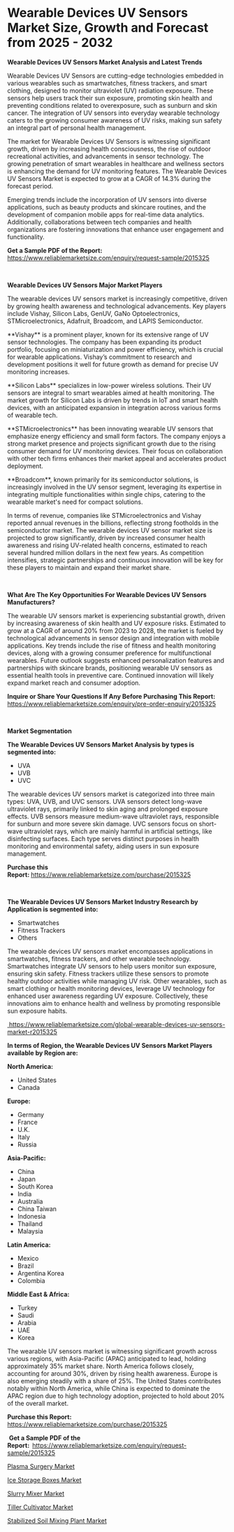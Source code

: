 <p><h1>Wearable Devices UV Sensors Market Size, Growth and Forecast from 2025 - 2032</h1></p><p><strong>Wearable Devices UV Sensors Market Analysis and Latest Trends</strong></p>
<p><p>Wearable Devices UV Sensors are cutting-edge technologies embedded in various wearables such as smartwatches, fitness trackers, and smart clothing, designed to monitor ultraviolet (UV) radiation exposure. These sensors help users track their sun exposure, promoting skin health and preventing conditions related to overexposure, such as sunburn and skin cancer. The integration of UV sensors into everyday wearable technology caters to the growing consumer awareness of UV risks, making sun safety an integral part of personal health management.</p><p>The market for Wearable Devices UV Sensors is witnessing significant growth, driven by increasing health consciousness, the rise of outdoor recreational activities, and advancements in sensor technology. The growing penetration of smart wearables in healthcare and wellness sectors is enhancing the demand for UV monitoring features. The Wearable Devices UV Sensors Market is expected to grow at a CAGR of 14.3% during the forecast period. </p><p>Emerging trends include the incorporation of UV sensors into diverse applications, such as beauty products and skincare routines, and the development of companion mobile apps for real-time data analytics. Additionally, collaborations between tech companies and health organizations are fostering innovations that enhance user engagement and functionality.</p></p>
<p><strong>Get a Sample PDF of the Report:&nbsp;</strong> <a href="https://www.reliablemarketsize.com/enquiry/request-sample/2015325?utm_campaign=3254&utm_medium=2&utm_source=Github&utm_content=ia&utm_term=29032025&utm_id=wearable-devices-uv-sensors">https://www.reliablemarketsize.com/enquiry/request-sample/2015325</a></p>
<p>&nbsp;</p>
<p><strong>Wearable Devices UV Sensors Major Market Players</strong></p>
<p><p>The wearable devices UV sensors market is increasingly competitive, driven by growing health awareness and technological advancements. Key players include Vishay, Silicon Labs, GenUV, GaNo Optoelectronics, STMicroelectronics, Adafruit, Broadcom, and LAPIS Semiconductor.</p><p>**Vishay** is a prominent player, known for its extensive range of UV sensor technologies. The company has been expanding its product portfolio, focusing on miniaturization and power efficiency, which is crucial for wearable applications. Vishay’s commitment to research and development positions it well for future growth as demand for precise UV monitoring increases.</p><p>**Silicon Labs** specializes in low-power wireless solutions. Their UV sensors are integral to smart wearables aimed at health monitoring. The market growth for Silicon Labs is driven by trends in IoT and smart health devices, with an anticipated expansion in integration across various forms of wearable tech.</p><p>**STMicroelectronics** has been innovating wearable UV sensors that emphasize energy efficiency and small form factors. The company enjoys a strong market presence and projects significant growth due to the rising consumer demand for UV monitoring devices. Their focus on collaboration with other tech firms enhances their market appeal and accelerates product deployment.</p><p>**Broadcom**, known primarily for its semiconductor solutions, is increasingly involved in the UV sensor segment, leveraging its expertise in integrating multiple functionalities within single chips, catering to the wearable market's need for compact solutions.</p><p>In terms of revenue, companies like STMicroelectronics and Vishay reported annual revenues in the billions, reflecting strong footholds in the semiconductor market. The wearable devices UV sensor market size is projected to grow significantly, driven by increased consumer health awareness and rising UV-related health concerns, estimated to reach several hundred million dollars in the next few years. As competition intensifies, strategic partnerships and continuous innovation will be key for these players to maintain and expand their market share.</p></p>
<p>&nbsp;</p>
<p><strong>What Are The Key Opportunities For Wearable Devices UV Sensors Manufacturers?</strong></p>
<p><p>The wearable UV sensors market is experiencing substantial growth, driven by increasing awareness of skin health and UV exposure risks. Estimated to grow at a CAGR of around 20% from 2023 to 2028, the market is fueled by technological advancements in sensor design and integration with mobile applications. Key trends include the rise of fitness and health monitoring devices, along with a growing consumer preference for multifunctional wearables. Future outlook suggests enhanced personalization features and partnerships with skincare brands, positioning wearable UV sensors as essential health tools in preventive care. Continued innovation will likely expand market reach and consumer adoption.</p></p>
<p><strong>Inquire or Share Your Questions If Any Before Purchasing This Report:</strong> <a href="https://www.reliablemarketsize.com/enquiry/pre-order-enquiry/2015325?utm_campaign=3254&utm_medium=2&utm_source=Github&utm_content=ia&utm_term=29032025&utm_id=wearable-devices-uv-sensors">https://www.reliablemarketsize.com/enquiry/pre-order-enquiry/2015325</a></p>
<p>&nbsp;</p>
<p><strong>Market Segmentation</strong></p>
<p><strong>The Wearable Devices UV Sensors Market Analysis by types is segmented into:</strong></p>
<p><ul><li>UVA</li><li>UVB</li><li>UVC</li></ul></p>
<p><p>The wearable devices UV sensors market is categorized into three main types: UVA, UVB, and UVC sensors. UVA sensors detect long-wave ultraviolet rays, primarily linked to skin aging and prolonged exposure effects. UVB sensors measure medium-wave ultraviolet rays, responsible for sunburn and more severe skin damage. UVC sensors focus on short-wave ultraviolet rays, which are mainly harmful in artificial settings, like disinfecting surfaces. Each type serves distinct purposes in health monitoring and environmental safety, aiding users in sun exposure management.</p></p>
<p><strong>Purchase this Report:&nbsp;</strong><a href="https://www.reliablemarketsize.com/purchase/2015325?utm_campaign=3254&utm_medium=2&utm_source=Github&utm_content=ia&utm_term=29032025&utm_id=wearable-devices-uv-sensors">https://www.reliablemarketsize.com/purchase/2015325</a></p>
<p>&nbsp;</p>
<p><strong>The Wearable Devices UV Sensors Market Industry Research by Application is segmented into:</strong></p>
<p><ul><li>Smartwatches</li><li>Fitness Trackers</li><li>Others</li></ul></p>
<p><p>The wearable devices UV sensors market encompasses applications in smartwatches, fitness trackers, and other wearable technology. Smartwatches integrate UV sensors to help users monitor sun exposure, ensuring skin safety. Fitness trackers utilize these sensors to promote healthy outdoor activities while managing UV risk. Other wearables, such as smart clothing or health monitoring devices, leverage UV technology for enhanced user awareness regarding UV exposure. Collectively, these innovations aim to enhance health and wellness by promoting responsible sun exposure habits.</p></p>
<p><a href="https://www.reliablemarketsize.com/global-wearable-devices-uv-sensors-market-r2015325?utm_campaign=3254&utm_medium=2&utm_source=Github&utm_content=ia&utm_term=29032025&utm_id=wearable-devices-uv-sensors">&nbsp;https://www.reliablemarketsize.com/global-wearable-devices-uv-sensors-market-r2015325</a></p>
<p><strong>In terms of Region, the Wearable Devices UV Sensors Market Players available by Region are:</strong></p>
<p>
    <p> <strong> North America: </strong>
        <ul>
            <li>United States</li>
            <li>Canada</li>
        </ul>
        </p> 
    <p> <strong> Europe: </strong>
        <ul>
            <li>Germany</li>
            <li>France</li>
            <li>U.K.</li>
            <li>Italy</li>
            <li>Russia</li>
        </ul>
        </p> 
    <p> <strong> Asia-Pacific: </strong>
        <ul>
            <li>China</li>
            <li>Japan</li>
            <li>South Korea</li>
            <li>India</li>
            <li>Australia</li>
            <li>China Taiwan</li>
            <li>Indonesia</li>
            <li>Thailand</li>
            <li>Malaysia</li>
        </ul>
        </p> 
    <p> <strong> Latin America: </strong>
        <ul>
            <li>Mexico</li>
            <li>Brazil</li>
            <li>Argentina Korea</li>
            <li>Colombia</li>
        </ul>
        </p> 
    <p> <strong> Middle East & Africa: </strong>
        <ul>
            <li>Turkey</li>
            <li>Saudi</li>
            <li>Arabia</li>
            <li>UAE</li>
            <li>Korea</li>
        </ul>
    </p>
    </p>
<p><p>The wearable UV sensors market is witnessing significant growth across various regions, with Asia-Pacific (APAC) anticipated to lead, holding approximately 35% market share. North America follows closely, accounting for around 30%, driven by rising health awareness. Europe is also emerging steadily with a share of 25%. The United States contributes notably within North America, while China is expected to dominate the APAC region due to high technology adoption, projected to hold about 20% of the overall market.</p></p>
<p><strong>Purchase this Report: </strong><a href="https://www.reliablemarketsize.com/purchase/2015325?utm_campaign=3254&utm_medium=2&utm_source=Github&utm_content=ia&utm_term=29032025&utm_id=wearable-devices-uv-sensors">https://www.reliablemarketsize.com/purchase/2015325</a></p>
<p>&nbsp;<strong>Get a Sample PDF of the Report:&nbsp;&nbsp;</strong><a href="https://www.reliablemarketsize.com/enquiry/request-sample/2015325?utm_campaign=3254&utm_medium=2&utm_source=Github&utm_content=ia&utm_term=29032025&utm_id=wearable-devices-uv-sensors">https://www.reliablemarketsize.com/enquiry/request-sample/2015325</a></p>
<p><strong></strong></p>
<p><p><a href="https://github.com/shirlantosx7/Market-Research-Report-List-1/blob/main/plasma-surgery-market.md?utm_campaign=3254&utm_medium=2&utm_source=Github&utm_content=ia&utm_term=29032025&utm_id=wearable-devices-uv-sensors">Plasma Surgery Market</a></p><p><a href="https://www.linkedin.com/pulse/competitive-landscape-analysis-ice-storage-boxes-jg2be?utm_campaign=3254&utm_medium=2&utm_source=Github&utm_content=ia&utm_term=29032025&utm_id=wearable-devices-uv-sensors">Ice Storage Boxes Market</a></p><p><a href="https://www.linkedin.com/pulse/competitive-landscape-slurry-mixer-market-strong-tgrbe?utm_campaign=3254&utm_medium=2&utm_source=Github&utm_content=ia&utm_term=29032025&utm_id=wearable-devices-uv-sensors">Slurry Mixer Market</a></p><p><a href="https://www.linkedin.com/pulse/tiller-cultivator-market-growth-outlook-global-industry-ang1e?utm_campaign=3254&utm_medium=2&utm_source=Github&utm_content=ia&utm_term=29032025&utm_id=wearable-devices-uv-sensors">Tiller Cultivator Market</a></p><p><a href="https://www.linkedin.com/pulse/stabilized-soil-mixing-plant-industry-growth-opportunities-7upde?utm_campaign=3254&utm_medium=2&utm_source=Github&utm_content=ia&utm_term=29032025&utm_id=wearable-devices-uv-sensors">Stabilized Soil Mixing Plant Market</a></p></p>